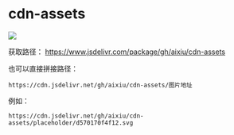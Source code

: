 # cdn-assets

[![](https://data.jsdelivr.com/v1/package/gh/aixiu/cdn-assets/badge?style=rounded)](https://www.jsdelivr.com/package/gh/aixiu/cdn-assets)

获取路径： https://www.jsdelivr.com/package/gh/aixiu/cdn-assets

也可以直接拼接路径：

```
https://cdn.jsdelivr.net/gh/aixiu/cdn-assets/图片地址
```

例如：

```
https://cdn.jsdelivr.net/gh/aixiu/cdn-assets/placeholder/d570170f4f12.svg
```

